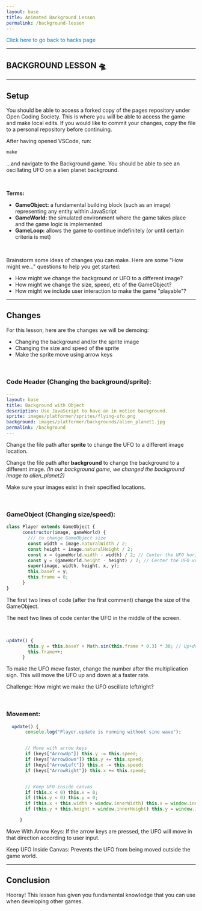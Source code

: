 ```yaml
---
layout: base
title: Animated Background Lesson
permalink: /background-lesson
---
```


<p class="back-button"><a href="{{site.baseurl}}/hacks" style="text-decoration:none;color:#007acc;font-weight:20px;">Click here to go back to hacks page</a></p>

---

## **BACKGROUND LESSON** 🛸

---

## **Setup**

You should be able to access a forked copy of the pages repository under Open Coding Society. This is where you will be able to access the game and make local edits. If you would like to commit your changes, copy the file to a personal repository before continuing.

After having opened VSCode, run:
```js
make
```
...and navigate to the Background game. You should be able to see an oscillating UFO on a alien planet background.

<br>

**Terms:**
- **GameObject:** a fundamental building block (such as an image) representing any entity within JavaScript
- **GameWorld:**  the simulated environment where the game takes place and the game logic is implemented
- **GameLoop:** allows the game to continue indefinitely (or until certain criteria is met)

<br> 

Brainstorm some ideas of changes you can make. Here are some "How might we..." questions to help you get started:
- How might we change the background or UFO to a different image?
- How might we change the size, speed, etc of the GameObject?
- How might we include user interaction to make the game "playable"?

---

## **Changes**

For this lesson, here are the changes we will be demoing:
- Changing the background and/or the sprite image
- Changing the size and speed of the sprite
- Make the sprite move using arrow keys

<br>

### **Code Header (Changing the background/sprite):**

```yaml
---
layout: base
title: Background with Object
description: Use JavaScript to have an in motion background.
sprite: images/platformer/sprites/flying-ufo.png
background: images/platformer/backgrounds/alien_planet1.jpg
permalink: /background
---
```
Change the file path after **sprite** to change the UFO to a different image location.

Change the file path after **background** to change the background to a different image.
*(In our background game, we changed the background image to alien_planet2)*

Make sure your images exist in their specified locations.

<br>

### **GameObject (Changing size/speed):**

```js
class Player extends GameObject {
      constructor(image, gameWorld) {
        /// to change GameObject size
        const width = image.naturalWidth / 2;
        const height = image.naturalHeight / 2;
        const x = (gameWorld.width - width) / 2; // Center the UFO horizontally.
        const y = (gameWorld.height - height) / 2; // Center the UFO vertically.
        super(image, width, height, x, y);
        this.baseY = y;
        this.frame = 0;
      }
}
```
The first two lines of code (after the first comment) change the size of the GameObject. 

The next two lines of code center the UFO in the middle of the screen.

<br>

```js
update() { 
        this.y = this.baseY + Math.sin(this.frame * 0.3) * 30; // Up+down movement of the UFO.
        this.frame++;
      }
```
To make the UFO move faster, change the number after the multiplication sign. This will move the UFO up and down at a faster rate.

Challenge: How might we make the UFO oscillate left/right?

<br>

### **Movement:**

```js
  update() {
       console.log("Player.update is running without sine wave");


       // Move with arrow keys
       if (keys["ArrowUp"]) this.y -= this.speed;
       if (keys["ArrowDown"]) this.y += this.speed;
       if (keys["ArrowLeft"]) this.x -= this.speed;
       if (keys["ArrowRight"]) this.x += this.speed;


       // Keep UFO inside canvas
       if (this.x < 0) this.x = 0;
       if (this.y < 0) this.y = 0;
       if (this.x + this.width > window.innerWidth) this.x = window.innerWidth - this.width;
       if (this.y + this.height > window.innerHeight) this.y = window.innerHeight - this.height;

     }
```

Move With Arrow Keys: If the arrow keys are pressed, the UFO will move in that direction according to user input.

Keep UFO Inside Canvas: Prevents the UFO from being moved outside the game world.

---

## Conclusion

Hooray! This lesson has given you fundamental knowledge that you can use when developing other games.